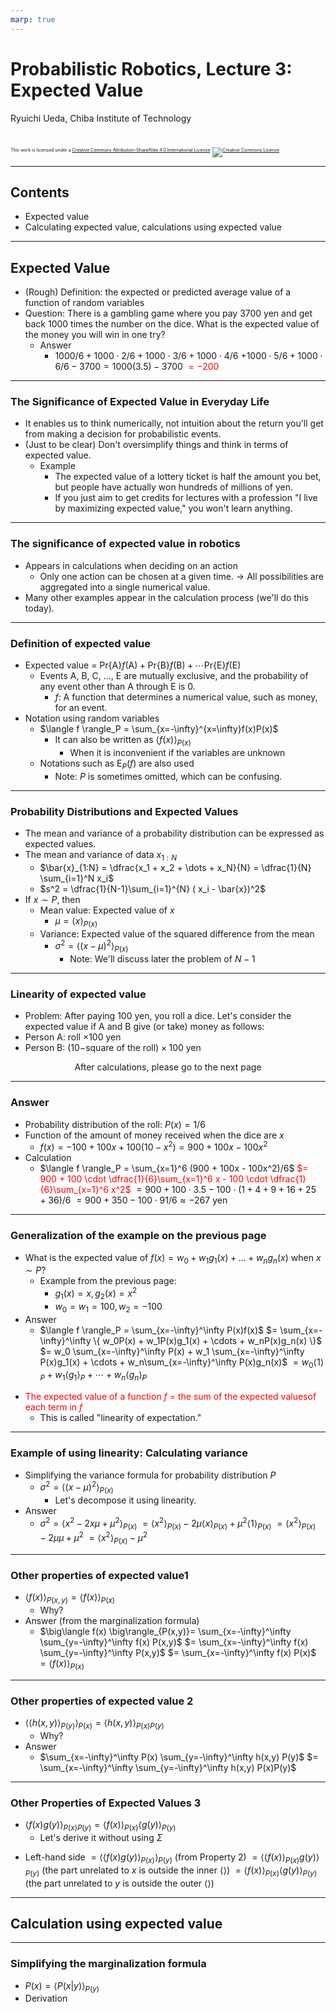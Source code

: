 ```yaml
---
marp: true
---
```


<!-- footer: Probabilistic Robotics, Lecture 3 -->

# Probabilistic Robotics, Lecture 3: Expected Value

Ryuichi Ueda, Chiba Institute of Technology

<br />

<p style="font-size:50%">
This work is licensed under a <a rel="license" href="http://creativecommons.org/licenses/by-sa/4.0/">Creative Commons Attribution-ShareAlike 4.0 International License</a>.
<a rel="license" href="http://creativecommons.org/licenses/by-sa/4.0/">
<img alt="Creative Commons License" style="border-width:0" src="https://i.creativecommons.org/l/by-sa/4.0/88x31.png" /></a>
</p>

---

<!-- paginate: true -->

## Contents

- Expected value
- Calculating expected value, calculations using expected value

---

## Expected Value

- (Rough) Definition: the expected or predicted average value of a function of random variables
- Question: There is a gambling game where you pay 3700 yen and get back 1000 times the number on the dice. What is the expected value of the money you will win in one try?
    - Answer
        * $1000/6 + 1000\cdot 2/6 + 1000\cdot 3/6 + 1000\cdot 4/6$
$+ 1000 \cdot 5/6 + 1000 \cdot 6/6 - 3700 = 1000(3.5) - 3700$ <span style="color:red">$= -200$</span>

---

### The Significance of Expected Value in Everyday Life

- It enables us to think numerically, not intuition about the return you'll get from making a decision for probabilistic events.
- (Just to be clear) Don't oversimplify things and think in terms of expected value.
    - Example
        - The expected value of a lottery ticket is half the amount you bet, but people have actually won hundreds of millions of yen.
        - If you just aim to get credits for lectures with a profession "I live by maximizing expected value," you won't learn anything.

---

### The significance of expected value in robotics

- Appears in calculations when deciding on an action
   - Only one action can be chosen at a given time. $\rightarrow$ All possibilities are aggregated into a single numerical value.
- Many other examples appear in the calculation process (we'll do this today).

---

### Definition of expected value

- Expected value = $\text{Pr}\{$A$\}f($A$) + \text{Pr}\{$B$\}f($B$) + \cdots \text{Pr}\{$E$\}f($E$)$
    - Events A, B, C, ..., E are mutually exclusive, and the probability of any event other than A through E is 0.
        - $f$: A function that determines a numerical value, such as money, for an event.
- Notation using random variables
    - $\langle f \rangle_P = \sum_{x=-\infty}^{x=\infty}f(x)P(x)$
        - It can also be written as $\langle f(x) \rangle_{P(x)}$ 
            - When it is inconvenient if the variables are unknown
    - Notations such as $\text{E}_P(f)$ are also used
        - Note: $P$ is sometimes omitted, which can be confusing.

---

### Probability Distributions and Expected Values

- The mean and variance of a probability distribution can be expressed as expected values.
- The mean and variance of data $x_{1:N}$
    - $\bar{x}_{1:N} = \dfrac{x_1 + x_2 + \dots + x_N}{N} = \dfrac{1}{N} \sum_{i=1}^N x_i$
    - $s^2 = \dfrac{1}{N-1}\sum_{i=1}^{N} ( x_i - \bar{x})^2$
- If $x \sim P$, then
    - Mean value: Expected value of $x$
        - $\mu = \langle x \rangle_{P(x)}$
    - Variance: Expected value of the squared difference from the mean
        - $\sigma^2 = \langle (x - \mu)^2\rangle_{P(x)}$
            - Note: We'll discuss later the problem of $N-1$

---

### Linearity of expected value

- Problem: After paying 100 yen, you roll a dice. Let's consider the expected value if A and B give (or take) money as follows:
- Person A: roll $\times 100$ yen
- Person B: $(10 -$square of the roll$)\times 100$ yen

<center>After calculations, please go to the next page</center>

---

### Answer

- Probability distribution of the roll: $P(x) = 1/6$
- Function of the amount of money received when the dice are $x$
    - $f(x) = -100 + 100x + 100(10-x^2) = 900 + 100x - 100x^2$
- Calculation
    - $\langle f \rangle_P = \sum_{x=1}^6 (900 + 100x - 100x^2)/6$
<span style="color:red">$= 900 + 100 \cdot \dfrac{1}{6}\sum_{x=1}^6 x - 100 \cdot \dfrac{1}{6}\sum_{x=1}^6 x^2$</span>
$= 900 + 100 \cdot 3.5 - 100 \cdot (1+4+9+16+25+36)/6$
$= 900 + 350 - 100 \cdot 91/6 \approx -267$ yen

---

### Generalization of the example on the previous page

- What is the expected value of $f(x) = w_0 + w_1 g_1(x) + \dots + w_n g_n(x)$ when $x \sim P$?
    - Example from the previous page:
        - $g_1(x)=x, g_2(x)=x^2$
        - $w_0=w_1=100, w_2=-100$
- Answer
    * $\langle f \rangle_P = \sum_{x=-\infty}^\infty P(x)f(x)$
$= \sum_{x=-\infty}^\infty \{ w_0P(x) + w_1P(x)g_1(x) + \cdots + w_nP(x)g_n(x) \}$
$= w_0 \sum_{x=-\infty}^\infty P(x) + w_1 \sum_{x=-\infty}^\infty P(x)g_1(x) + \cdots + w_n\sum_{x=-\infty}^\infty P(x)g_n(x)$
$= w_0 \langle 1 \rangle_P + w_1 \langle g_1 \rangle_P+ \cdots + w_n \langle g_n \rangle_P$
* <span style="color:red">The expected value of a function $f$ = the sum of the expected values ​​of each term in $f$</span>
    - This is called "linearity of expectation."

---

### Example of using linearity: Calculating variance

- Simplifying the variance formula for probability distribution $P$
    - $\sigma^2 = \langle (x - \mu)^2\rangle_{P(x)}$
        - Let's decompose it using linearity.
- Answer
    * $\sigma^2 = \langle x^2 -2 x\mu + \mu^2\rangle_{P(x)}$
$= \langle x^2 \rangle_{P(x)} -2 \mu \langle x\rangle_{P(x)} + \mu^2 \langle 1 \rangle_{P(x)}$ 
$= \langle x^2 \rangle_{P(x)} -2 \mu \mu + \mu^2$ 
$= \langle x^2 \rangle_{P(x)} - \mu^2$


---

### Other properties of expected value1


- $\big\langle f(x) \big\rangle_{P(x,y)} = \big\langle f(x) \big\rangle_{P(x)}$ 
    - Why?
- Answer (from the marginalization formula)
    * $\big\langle f(x) \big\rangle_{P(x,y)}= \sum_{x=-\infty}^\infty \sum_{y=-\infty}^\infty f(x) P(x,y)$
$= \sum_{x=-\infty}^\infty f(x) \sum_{y=-\infty}^\infty P(x,y)$
$= \sum_{x=-\infty}^\infty f(x) P(x)$
$= \big\langle f(x) \big\rangle_{P(x)}$

---

### Other properties of expected value 2

- $\big\langle \langle h(x,y) \rangle_{P(y)} \big\rangle_{P(x)} = \big\langle h(x,y) \big\rangle_{P(x)P(y)}$
    - Why?
- Answer
    * $\sum_{x=-\infty}^\infty P(x) \sum_{y=-\infty}^\infty h(x,y) P(y)$
$= \sum_{x=-\infty}^\infty \sum_{y=-\infty}^\infty h(x,y) P(x)P(y)$

---

### Other Properties of Expected Values ​​3

- $\big\langle f(x)g(y) \big\rangle_{P(x)P(y)} = \big\langle f(x) \big\rangle_{P(x)} \big\langle g(y) \big\rangle_{P(y)}$
    - Let's derive it without using $\Sigma$
* Left-hand side $=\big\langle \langle f(x)g(y)\rangle_{P(x)} \big\rangle_{P(y)}$ (from Property 2)
$= \big\langle \langle f(x)\rangle_{P(x)}g(y) \big\rangle_{P(y)}$ (the part unrelated to $x$ is outside the inner $\langle\rangle$)
$= \big\langle f(x) \big\rangle_{P(x)} \big\langle g(y) \big\rangle_{P(y)}$ (the part unrelated to $y$ is outside the outer $\langle\rangle$)

---

## Calculation using expected value

---

### Simplifying the marginalization formula

- $P(x) = \langle P(x|y) \rangle_{P(y)}$
- Derivation
